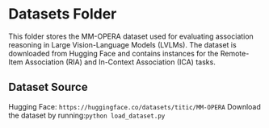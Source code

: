 # Datasets Folder
This folder stores the MM-OPERA dataset used for evaluating association reasoning in Large Vision-Language Models (LVLMs). The dataset is downloaded from Hugging Face and contains instances for the Remote-Item Association (RIA) and In-Context Association (ICA) tasks.

## Dataset Source

Hugging Face: `https://huggingface.co/datasets/titic/MM-OPERA`
Download the dataset by running:`python load_dataset.py`

